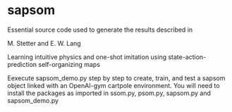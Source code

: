 # sapsom
Essential source code used to generate the results described in

M. Stetter and E. W. Lang

Learning intuitive physics and one-shot imitation using state-action-prediction self-organizing maps

Eexecute sapsom_demo.py step by step to create, train, and test a sapsom object linked with an OpenAI-gym cartpole environment. You will need to install the packages as imported in ssom.py, psom.py, sapsom.py and sapsom_demo.py




